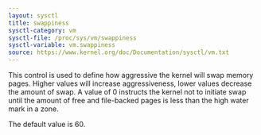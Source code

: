 ```yaml
---
layout: sysctl
title: swappiness
sysctl-category: vm
sysctl-file: /proc/sys/vm/swappiness
sysctl-variable: vm.swappiness
source: https://www.kernel.org/doc/Documentation/sysctl/vm.txt
---
```

This control is used to define how aggressive the kernel will swap
memory pages.  Higher values will increase aggressiveness, lower values
decrease the amount of swap.  A value of 0 instructs the kernel not to
initiate swap until the amount of free and file-backed pages is less
than the high water mark in a zone.

The default value is 60.
